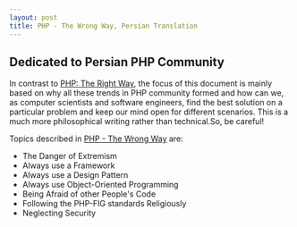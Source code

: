 ```yaml
---
layout: post
title: PHP - The Wrong Way, Persian Translation
---
```


## Dedicated to Persian PHP Community

In contrast to [PHP: The Right Way](http://phptherightway.com), the focus of
this document is mainly based on why all these trends in PHP community formed
and how can we, as computer scientists and software engineers, find the best
solution on a particular problem and keep our mind open for different scenarios.
This is a much more philosophical writing rather than technical.So, be careful!

Topics described in [PHP - The Wrong Way](http://phpthewrongway.com) are:

* The Danger of Extremism
* Always use a Framework
* Always use a Design Pattern
* Always use Object-Oriented Programming
* Being Afraid of other People's Code
* Following the PHP-FIG standards Religiously
* Neglecting Security
